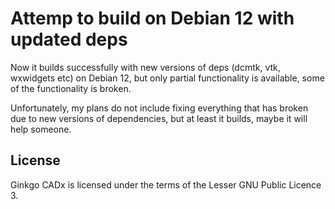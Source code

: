 # Attemp to build on Debian 12 with updated deps

Now it builds successfully with new versions of deps (dcmtk, vtk, wxwidgets etc) on Debian 12, but only partial functionality is available, some of the functionality is broken.

Unfortunately, my plans do not include fixing everything that has broken due to new versions of dependencies, but at least it builds, maybe it will help someone.

## License ##

Ginkgo CADx is licensed under the terms of the Lesser GNU Public
Licence 3.

